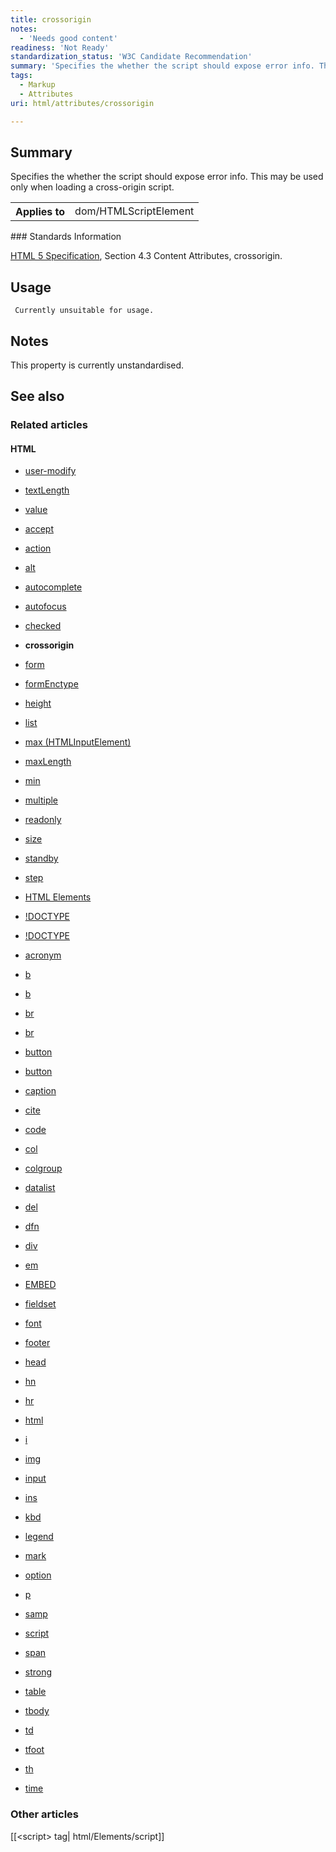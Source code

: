 ```yaml
---
title: crossorigin
notes:
  - 'Needs good content'
readiness: 'Not Ready'
standardization_status: 'W3C Candidate Recommendation'
summary: 'Specifies the whether the script should expose error info. This may be used only when loading a cross-origin script.'
tags:
  - Markup
  - Attributes
uri: html/attributes/crossorigin

---
```

## <span>Summary</span>

Specifies the whether the script should expose error info. This may be used only when loading a cross-origin script.

<table class="wikitable">
<tr>
<th>
Applies to

</th>
<td>
dom/HTMLScriptElement

</td>
</tr>
</table>
### <span>Standards Information</span>

[HTML 5 Specification](http://www.w3.org/TR/html5/scripting-1.html#attr-script-crossorigin), Section 4.3 Content Attributes, crossorigin.

## <span>Usage</span>

     Currently unsuitable for usage.

## <span>Notes</span>

This property is currently unstandardised.

## <span>See also</span>

### <span>Related articles</span>

#### <span>HTML</span>

-   [user-modify](/css/properties/user-modify)

-   [textLength](/dom/HTMLTextAreaElement/textLength)

-   [value](/dom/HTMLTextAreaElement/value)

-   [accept](/html/attributes/accept)

-   [action](/html/attributes/action)

-   [alt](/html/attributes/alt)

-   [autocomplete](/html/attributes/autocomplete)

-   [autofocus](/html/attributes/autofocus)

-   [checked](/html/attributes/checked)

-   **crossorigin**

-   [form](/html/attributes/form)

-   [formEnctype](/html/attributes/formEnctype)

-   [height](/html/attributes/height)

-   [list](/html/attributes/list)

-   [max (HTMLInputElement)](/html/attributes/max_(HTMLInputElement))

-   [maxLength](/html/attributes/maxLength)

-   [min](/html/attributes/min)

-   [multiple](/html/attributes/multiple)

-   [readonly](/html/attributes/readonly)

-   [size](/html/attributes/size)

-   [standby](/html/attributes/standby)

-   [step](/html/attributes/step)

-   [HTML Elements](/html/elements)

-   [!DOCTYPE](/html/elements/!DOCTYPE)

-   [!DOCTYPE](/html/elements/!DOCTYPE/ja)

-   [acronym](/html/elements/acronym)

-   [b](/html/elements/b)

-   [b](/html/elements/b/ja)

-   [br](/html/elements/br)

-   [br](/html/elements/br/ja)

-   [button](/html/elements/button)

-   [button](/html/elements/button/ja)

-   [caption](/html/elements/caption)

-   [cite](/html/elements/cite)

-   [code](/html/elements/code)

-   [col](/html/elements/col)

-   [colgroup](/html/elements/colgroup)

-   [datalist](/html/elements/datalist)

-   [del](/html/elements/del)

-   [dfn](/html/elements/dfn)

-   [div](/html/elements/div)

-   [em](/html/elements/em)

-   [EMBED](/html/elements/embed)

-   [fieldset](/html/elements/fieldset)

-   [font](/html/elements/font)

-   [footer](/html/elements/footer)

-   [head](/html/elements/head)

-   [hn](/html/elements/hn)

-   [hr](/html/elements/hr)

-   [html](/html/elements/html)

-   [i](/html/elements/i)

-   [img](/html/elements/img)

-   [input](/html/elements/input)

-   [ins](/html/elements/ins)

-   [kbd](/html/elements/kbd)

-   [legend](/html/elements/legend)

-   [mark](/html/elements/mark)

-   [option](/html/elements/option)

-   [p](/html/elements/p)

-   [samp](/html/elements/samp)

-   [script](/html/elements/script)

-   [span](/html/elements/span)

-   [strong](/html/elements/strong)

-   [table](/html/elements/table)

-   [tbody](/html/elements/tbody)

-   [td](/html/elements/td)

-   [tfoot](/html/elements/tfoot)

-   [th](/html/elements/th)

-   [time](/html/elements/time)

### <span>Other articles</span>

[[\<script\> tag| html/Elements/script]]